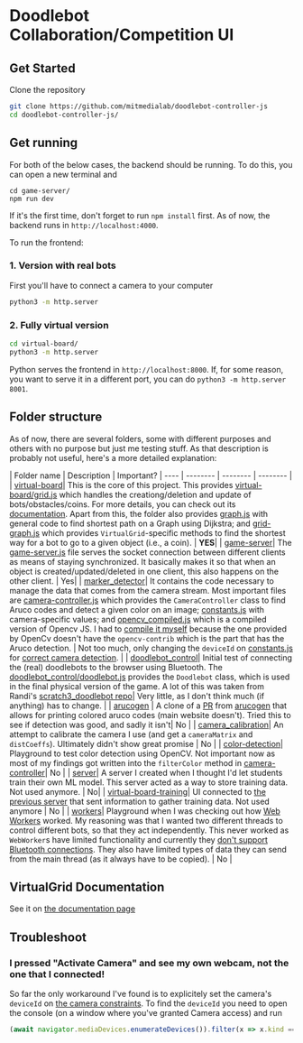 # Doodlebot Collaboration/Competition UI
## Get Started
Clone the repository

```bash
git clone https://github.com/mitmedialab/doodlebot-controller-js
cd doodlebot-controller-js/
```
## Get running
For both of the below cases, the backend should be running. To do this, you can open a new terminal and
```
cd game-server/
npm run dev
```
If it's the first time, don't forget to run `npm install` first. As of now, the backend runs in `http://localhost:4000`.

To run the frontend:

### 1. Version with real bots
First you'll have to connect a camera to your computer
```bash
python3 -m http.server
```
### 2. Fully virtual version
```bash
cd virtual-board/
python3 -m http.server
```

Python serves the frontend in `http://localhost:8000`. If, for some reason, you want to serve it in a different port, you can do `python3 -m http.server 8001`.

## Folder structure
As of now, there are several folders, some with different purposes and others with no purpose but just me testing stuff. As that description is probably not useful, here's a more detailed explanation:


| Folder name | Description | Important? | 
---- | -------- | -------- | -------- |
| [virtual-board](./virtual-board/)| This is the core of this project. This provides [virtual-board/grid.js](./virtual-board/grid.js) which handles the creationg/deletion and update of bots/obstacles/coins. For more details, you can check out its [documentation](#documentation). Apart from this, the folder also provides [graph.js](./virtual-board/graph.js) with general code to find shortest path on a Graph using Dijkstra; and [grid-graph.js](./virtual-board/grid-graph.js) which provides `VirtualGrid`-specific methods to find the shortest way for a bot to go to a given object (i.e., a coin). | **YES**|
| [game-server](./game-server/)| The [game-server.js](./game-server/game-server.js) file serves the socket connection between different clients as means of staying synchronized. It basically makes it so that when an object is created/updated/deleted in one client, this also happens on the other client. | Yes|
| [marker_detector](./marker_detector/)| It contains the code necessary to manage the data that comes from the camera stream. Most important files are [camera-controller.js](./marker_detector/camera-controller.js) which provides the `CameraController` class to find Aruco codes and detect a given color on an image; [constants.js](./marker_detector/constants.js) with camera-specific values; and [opencv_compiled.js](./marker_detector/opencv_compiled.js) which is a compiled version of Opencv JS. I had to [compile it myself](https://docs.opencv.org/3.4/d4/da1/tutorial_js_setup.html) because the one provided by OpenCv doesn't have the `opencv-contrib` which is the part that has the Aruco detection. | Not too much, only changing the `deviceId` on [constants.js](./marker_detector/constants.js) for [correct camera detection](#i-pressed-activate-camera-and-see-my-own-webcam-not-the-one-that-i-connected).  |
| [doodlebot_control](./doodlebot_control/)| Initial test of connecting the (real) doodlebots to the browser using Bluetooth. The [doodlebot_control/doodlebot.js](./doodlebot_control/doodlebot.js) provides the `Doodlebot` class, which is used in the final physical version of the game. A lot of this was taken from Randi's [scratch3_doodlebot repo](https://github.com/mitmedialab/prg-extension-boilerplate/tree/robotdev/packages/scratch-vm/src/extensions/scratch3_doodlebot)| Very little, as I don't think much (if anything) has to change. |
| [arucogen](./arucogen/) | A clone of a [PR](https://github.com/vwvw/arucogen) from [arucogen](https://chev.me/arucogen/) that allows for printing colored aruco codes (main website doesn't). Tried this to see if detection was good, and sadly it isn't| No | 
| [camera_calibration](./camera_calibration/)| An attempt to calibrate the camera I use (and get a `cameraMatrix` and `distCoeffs`). Ultimately didn't show great promise | No |
| [color-detection](./color-detection/)| Playground to test color detection using OpenCV. Not important now as most of my findings got written into the `filterColor` method in [camera-controller](./marker_detector/camera-controller.js)| No |
| [server](./server/)| A server I created when I thought I'd let students train their own ML model. This server acted as a way to store training data. Not used anymore.  | No|
| [virtual-board-training](./virtual-board-training/)| UI connected to [the previous server](./server/) that sent information to gather training data. Not used anymore | No  |
| [workers](./workers/)| Playground when I was checking out how [Web Workers](https://developer.mozilla.org/en-US/docs/Web/API/Web_Workers_API/Using_web_workers) worked. My reasoning was that I wanted two different threads to control different bots, so that they act independently. This never worked as `WebWorker`s have limited functionality and currently they [don't support Bluetooth connections](https://github.com/WebBluetoothCG/web-bluetooth/issues/422). They also have limited types of data they can send from the main thread (as it always have to be copied). | No |


## VirtualGrid Documentation
See it on [the documentation page](./virtual-grid-documentation.md)

## Troubleshoot

### I pressed "Activate Camera" and see my own webcam, not the one that I connected!

So far the only workaround I've found is to explicitely set the camera's `deviceId` on [the camera constraints](./marker_detector/constants.js). To find the `deviceId` you need to open the console (on a window where you've granted Camera access) and run 

```javascript
(await navigator.mediaDevices.enumerateDevices()).filter(x => x.kind === "videoinput")
```